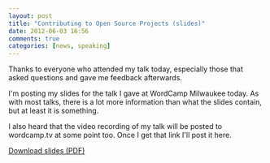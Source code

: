 ```yaml
---
layout: post
title: "Contributing to Open Source Projects (slides)"
date: 2012-06-03 16:56
comments: true
categories: [news, speaking]
---
```

Thanks to everyone who attended my talk today, especially those that asked questions and gave me feedback afterwards.

I'm posting my slides for the talk I gave at WordCamp Milwaukee today. As with most talks, there is a lot more information than what the slides contain, but at least it is something.
<!-- more -->
I also heard that the video recording of my talk will be posted to wordcamp.tv at some point too. Once I get that link I'll post it here.

[Download slides (PDF)](https://speakerdeck.com/jclermont/contributing-to-open-source)